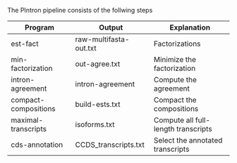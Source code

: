 The PIntron pipeline consists of the follwing steps

|**Program**            |Output                         |Explanation                            |  
|-----------------------|-------------------------------|---------------------------------------|  
|est-fact               |raw-multifasta-out.txt         |Factorizations                         |  
|min-factorization      |out-agree.txt                  |Minimize the factorization             |   
|intron-agreement       |intron-agreement               |Compute the agreement                  |  
|compact-compositions   |build-ests.txt                 |Compact the compositions               |  
|maximal-transcripts    |isoforms.txt                   |Compute all full-length transcripts    |  
|cds-annotation         |CCDS_transcripts.txt           |Select the annotated transcripts       |  
